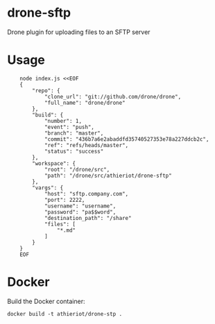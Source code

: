 # drone-sftp

Drone plugin for uploading files to an SFTP server

# Usage

        node index.js <<EOF
        {
            "repo": {
                "clone_url": "git://github.com/drone/drone",
                "full_name": "drone/drone"
            },
            "build": {
                "number": 1,
                "event": "push",
                "branch": "master",
                "commit": "436b7a6e2abaddfd35740527353e78a227ddcb2c",
                "ref": "refs/heads/master",
                "status": "success"
            },
            "workspace": {
                "root": "/drone/src",
                "path": "/drone/src/athieriot/drone-sftp"
            },
            "vargs": {
                "host": "sftp.company.com",
                "port": 2222,
                "username": "username",
                "password": "pa$$word", 
                "destination_path": "/share"
                "files": [
                    "*.md"
                ]
            }
        }
        EOF

# Docker

Build the Docker container:

    docker build -t athieriot/drone-stp .

